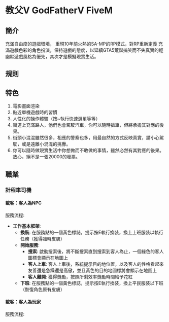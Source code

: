 # 教父V GodFatherV FiveM

## 簡介

充滿自由度的遊戲環境，
重現10年前火熱的SA-MP的RP模式，對RP重新定義
充滿遊戲色彩的角色扮演，保持遊戲的態度，以延續GTA5荒誕搞笑而不失真實的輕幽默遊戲風格為優先，其次才是模擬現實生活。




## 規則



## 特色


1. 電影畫面渲染
2. 貼近單機遊戲時的習慣
3. 人性化的操作體驗（按~執行快速選單等等）
4. 街道上充滿路人，他們也會駕駛汽車，你可以隨時搶車，但將承擔其對應的後果。
5. 街頭小混混雖然很多，相應的警察也多，用最自然的方式反映真實，請小心駕駛，或是遠離小混混的挑釁。
6. 你可以隨時做現實生活中你想做而不敢做的事情，雖然必然有其對應的後果。放心，絕不是一張20000的發票。


## 職業

### 計程車司機

#### 載客：客人為NPC

服務流程:
* **工作基本框架**: 
  * **換裝**: 在服務點的一個黃色標誌，提示按E執行換裝，換上上班服裝以執行任務（獲得臨時皮膚）
  * **開始服務**: 
    * **搜索**: 啟動搜索後，將不斷搜索直到搜索到客人為止，一個綠色的客人圖標會顯示在地圖上
    * **客人上車**: 客人上車後，系統提示目的地位置，以及客人的性格看起來友善還是急躁還是高傲，並且黃色的目的地圖標將會顯示在地圖上
    * **客人離開**: 獲得獎勵，按照所剩效率獎勵時間給予花紅
  * **下班**: 在服務點的一個黃色標誌，提示按E執行換裝，換上平民服裝以下班（恢復角色原有皮膚）


#### 載客：客人為玩家


服務流程:


